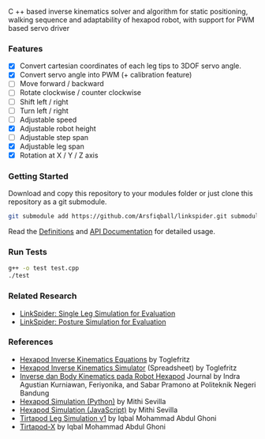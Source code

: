 C ++ based inverse kinematics solver and algorithm for static positioning, walking sequence and adaptability of hexapod robot, with support for PWM based servo driver

### Features
* [x] Convert cartesian coordinates of each leg tips to 3DOF servo angle.
* [x] Convert servo angle into PWM (+ calibration feature)
* [ ] Move forward / backward
* [ ] Rotate clockwise / counter clockwise
* [ ] Shift left / right
* [ ] Turn left / right
* [ ] Adjustable speed
* [x] Adjustable robot height
* [ ] Adjustable step span
* [x] Adjustable leg span
* [x] Rotation at X / Y / Z axis

### Getting Started
Download and copy this repository to your modules folder or just clone this repository as a git submodule.
```sh
git submodule add https://github.com/Arsfiqball/linkspider.git submodules/linkspider
```
Read the [Definitions](/docs/Definitions.md) and [API Documentation](/docs/API.md) for detailed usage.

### Run Tests
```sh
g++ -o test test.cpp
./test
```

### Related Research
* [LinkSpider: Single Leg Simulation for Evaluation](https://observablehq.com/@arsfiqball/linkspider-single-leg-simulation-for-evaluation)
* [LinkSpider: Posture Simulation for Evaluation](https://observablehq.com/@arsfiqball/linkspider-single-posture-simulation-for-evaluation)

### References
* [Hexapod Inverse Kinematics Equations](https://toglefritz.com/hexapod-inverse-kinematics-equations/) by Toglefritz
* [Hexapod Inverse Kinematics Simulator](https://toglefritz.com/hexapod-inverse-kinematics-simulator/) (Spreadsheet) by Toglefritz
* [Inverse dan Body Kinematics pada Robot Hexapod](https://jurnal.polban.ac.id/index.php/proceeding/article/download/1050/854) Journal by Indra Agustian Kurniawan, Feriyonika, and Sabar Pramono at Politeknik Negeri Bandung
* [Hexapod Simulation (Python)](https://github.com/mithi/hexapod-robot-simulator) by Mithi Sevilla
* [Hexapod Simulation (JavaScript)](https://github.com/mithi/hexapod) by Mithi Sevilla
* [Tirtapod Leg Simulation v1](https://observablehq.com/@arsfiqball/tirtapod-leg-simulation-wip) by Iqbal Mohammad Abdul Ghoni
* [Tirtapod-X](https://github.com/Arsfiqball/tirtapods-x) by Iqbal Mohammad Abdul Ghoni
